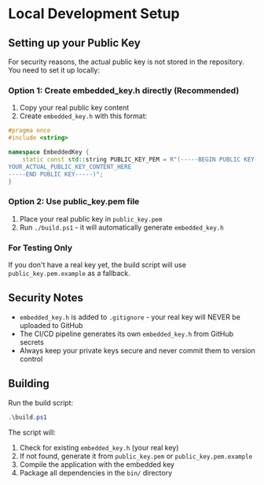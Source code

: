 # Local Development Setup

## Setting up your Public Key

For security reasons, the actual public key is not stored in the repository. You need to set it up locally:

### Option 1: Create embedded_key.h directly (Recommended)
1. Copy your real public key content
2. Create `embedded_key.h` with this format:
```cpp
#pragma once
#include <string>

namespace EmbeddedKey {
    static const std::string PUBLIC_KEY_PEM = R"(-----BEGIN PUBLIC KEY-----
YOUR_ACTUAL_PUBLIC_KEY_CONTENT_HERE
-----END PUBLIC KEY-----)";
}
```

### Option 2: Use public_key.pem file
1. Place your real public key in `public_key.pem`
2. Run `./build.ps1` - it will automatically generate `embedded_key.h`

### For Testing Only
If you don't have a real key yet, the build script will use `public_key.pem.example` as a fallback.

## Security Notes

- `embedded_key.h` is added to `.gitignore` - your real key will NEVER be uploaded to GitHub
- The CI/CD pipeline generates its own `embedded_key.h` from GitHub secrets
- Always keep your private keys secure and never commit them to version control

## Building

Run the build script:
```powershell
.\build.ps1
```

The script will:
1. Check for existing `embedded_key.h` (your real key)
2. If not found, generate it from `public_key.pem` or `public_key.pem.example`
3. Compile the application with the embedded key
4. Package all dependencies in the `bin/` directory
